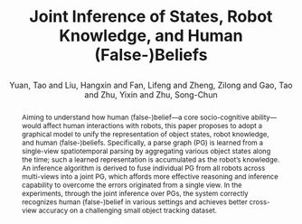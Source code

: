 ---
layout: pub
type: inproceedings
key: icra20_tom
title: >
    Joint Inference of States, Robot Knowledge, and Human (False-)Beliefs
author: Yuan, Tao and Liu, Hangxin and Fan, Lifeng and Zheng, Zilong and Gao, Tao and Zhu, Yixin and Zhu, Song-Chun
pdf: TomICRA20/icra20_tom.pdf
abbr: ICRA'20
img: TomICRA20/tom_icra20.png
# booktitle: Proceedings of the IEEE International Conference on Robotics and Automation (ICRA)
booktitle: ICRA
year: 2020
video: https://vimeo.com/420949549
abstract: >
    Aiming to understand how human (false-)belief—a core socio-cognitive ability—would affect human interactions with robots, this paper proposes to adopt a graphical model to unify the representation of object states, robot knowledge, and human (false-)beliefs. Specifically, a parse graph (PG) is learned from a single-view spatiotemporal parsing by aggregating various object states along the time; such a learned representation is accumulated as the robot’s knowledge. An inference algorithm is derived to fuse individual PG from all robots across multi-views into a joint PG, which affords more effective reasoning and inference capability to overcome the errors originated from a single view. In the experiments, through the joint inference over PGs, the system correctly recognizes human (false-)belief in various settings and achieves better cross-view accuracy on a challenging small object tracking dataset.
bibtex: >
    @inproceedings{yuan2020joint,
        title={Joint Inference of States, Robot Knowledge, and Human (False-)Beliefs},
        author={Yuan, Tao and Liu, Hangxin and Fan, Lifeng and Zheng, Zilong and Gao, Tao and Zhu, Yixin and Zhu, Song-Chun},
        booktitle={Proceedings of the IEEE International Conference on Robotics and Automation (ICRA)},
        year={2020}
    }
---